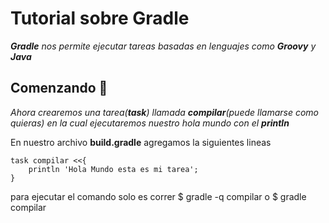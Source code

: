 # Tutorial sobre Gradle

_**Gradle** nos permite ejecutar tareas basadas en lenguajes como **Groovy** y **Java**_

## Comenzando 🚀
_Ahora crearemos una tarea(**task**) llamada **compilar**(puede llamarse como quieras) en la cual ejecutaremos nuestro hola mundo con el **println**_

En nuestro archivo **build.gradle** agregamos la siguientes lineas

```
task compilar <<{
    println 'Hola Mundo esta es mi tarea';
}
```


para ejecutar el comando solo es correr
$ gradle -q compilar
o 
$ gradle compilar 

